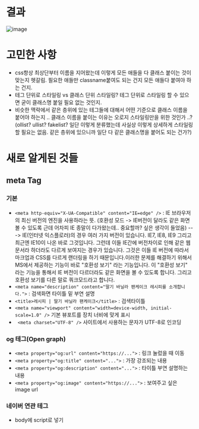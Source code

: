 # 결과
![image](https://user-images.githubusercontent.com/81923229/141689729-1aa6cf11-ea02-4e57-9e5f-f919721a6bfb.png)

# 고민한 사항
- css항상 최상단부터 이름을 지어왔는데 이렇게 모든 애들을 다 클래스 붙이는 것이 맞는지 헷갈림. 필요한 애들만 classname붙여도 되는 건지 모든 애들다 붙여야 하는 건지.
- 테그 단위로 스타일링 vs 클래스 단위 스타일링? 테그 단위로 스타일링 할 수 있으면 굳이 클래스명 붙일 필요 없는 것인지.
- 비슷한 맥락에서 같은 층위에 있는 테그들에 대해서 어떤 기준으로 클래스 이름을 붙어야 하는지 .. 클래스 이름을 붙이는 이유는 오로지 스타일링만을 위한 것인가 ..? (ollist? ullist? fakelist? 일단 이렇게 분류했는데 사실상 이렇게 상세하게 스타일링 할 필요는 없음. 같은 층위에 있으니까 일단 다 같은 클래스명을 붙어도 되는 건가?) 

# 새로 알게된 것들
## meta Tag
### 기본
- `<meta http-equiv="X-UA-Compatible" content="IE=edge" />` : IE 브라우저의 최신 버전의 엔진을 사용하라는 뜻. (호환성 모드 -> IE버전이 달라도 같은 화면 볼 수 있도록 근데 어차피 IE 종말이 다가왔는데.. 중요할까? 싶은 생각이 들었음)
---> IE(인터넷 익스플로러)의 경우 여러 가지 버전이 있습니다. IE7, IE8, IE9 그리고 최근엔 IE10이 나온 바로 그것입니다. 그런데 이들 IE간에 버전차이로 인해 같은 웹 문서라 하더라도 다르게 보여지는 경우가 있습니다. 그것은 이들 IE 버전에 따라서 마크업과 CSS를 다르게 랜더링을 하기 때문입니다.이러한 문제를 해결하기 위해서 MS에서 제공하는 기능이 바로 "호환성 보기" 라는 기능입니다. 이 "호환성 보기" 라는 기능을 통해서 IE 버전이 다르더라도 같은 화면을 볼 수 있도록 합니다. 그리고 호환성 보기를 다른 말로 쿼크모드라고 합니다.
- `<meta name="description" content="딸기 바닐라 팬케이크 레시피를 소개합니다.">` : 검색화면 타이틀 밑 부연 설명
- `<title>레시피 | 딸기 바닐라 팬케이크</title>` : 검색타이틀
- `<meta name="viewport" content="width=device-width, initial-scale=1.0" />` 기본 뷰포트를 장치 너비에 맞게 표시
- ` <meta charset="UTF-8" />` 사이트에서 사용하는 문자가 UTF-8로 인코딩

### og 테그(Open graph)
- `<meta property="og:url" content="https://...">` : 링크 눌렀을 때 이동 
- `<meta property="og:title" content="...">` : 가장 강조되는 내용
- `<meta property="og:description" content="...">` : 타이틀 부연 설명하는 내용 
- `<meta property="og:image" content="https://...">` : 보여주고 싶은 image url

### 네이버 연관 테그
- body에 script로 넣기 
